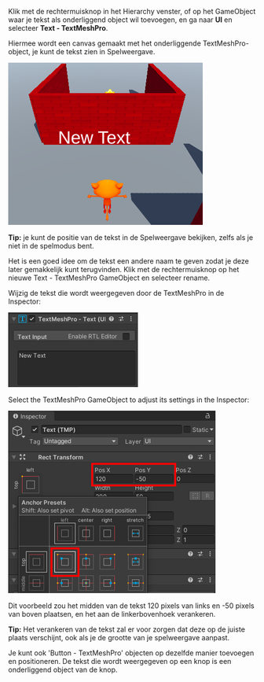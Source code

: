 Klik met de rechtermuisknop in het Hierarchy venster, of op het GameObject waar je tekst als onderliggend object wil toevoegen, en ga naar **UI** en selecteer **Text - TextMeshPro**.

Hiermee wordt een canvas gemaakt met het onderliggende TextMeshPro-object, je kunt de tekst zien in Spelweergave.

![Nieuwe tekst weergegeven in de spelweergave.](images/new-text.png)

**Tip:** je kunt de positie van de tekst in de Spelweergave bekijken, zelfs als je niet in de spelmodus bent.

Het is een goed idee om de tekst een andere naam te geven zodat je deze later gemakkelijk kunt terugvinden. Klik met de rechtermuisknop op het nieuwe Text - TextMeshPro GameObject en selecteer rename.

Wijzig de tekst die wordt weergegeven door de TextMeshPro in de Inspector:

![TextMeshPro Inspector met standaard nieuwe tekst.](images/tmp-text.png)

Select the TextMeshPro GameObject to adjust its settings in the Inspector:

![TextMeshPro RectTransform-instellingen in de Inspector.](images/reposition-text.png)

Dit voorbeeld zou het midden van de tekst 120 pixels van links en -50 pixels van boven plaatsen, en het aan de linkerbovenhoek verankeren.

**Tip:** Het verankeren van de tekst zal er voor zorgen dat deze op de juiste plaats verschijnt, ook als je de grootte van je spelweergave aanpast.

Je kunt ook 'Button - TextMeshPro' objecten op dezelfde manier toevoegen en positioneren. De tekst die wordt weergegeven op een knop is een onderliggend object van de knop. 

